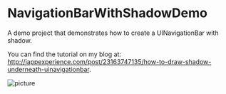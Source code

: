 NavigationBarWithShadowDemo
===========================

A demo project that demonstrates how to create a UINavigationBar with shadow.

You can find the tutorial on my blog at: http://iappexperience.com/post/23163747135/how-to-draw-shadow-underneath-uinavigationbar.

![picture](http://f.cl.ly/items/2E0I2V0Q2B230e40463d/NavigationBar%20with%20Shadow.png)
